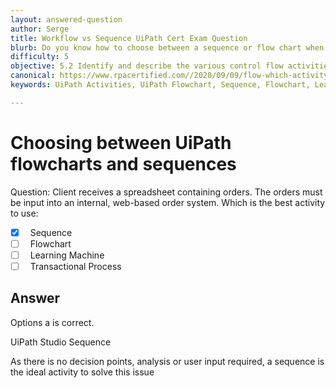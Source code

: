 ```yaml
---
layout: answered-question
author: Serge
title: Workflow vs Sequence UiPath Cert Exam Question
blurb: Do you know how to choose between a sequence or flow chart when a given use case is presented to you in the UiPath Associate Certification Exam?
difficulty: 5
objective: 5.2 Identify and describe the various control flow activities such as If, Switch, Break, Parallel, While, etc
canonical: https://www.rpacertified.com//2020/09/09/flow-which-activity.html
keywords: UiPath Activities, UiPath Flowchart, Sequence, Flowchart, Learning Machine, Transactions

---
```

<h1>Choosing between UiPath flowcharts and sequences</h1>

Question: Client receives a spreadsheet containing orders. The orders must be input into an internal, web-based order system.  Which is the best activity to use:  

- [x] &nbsp;  Sequence 
- [ ] &nbsp;  Flowchart
- [ ] &nbsp;  Learning Machine 
- [ ] &nbsp;  Transactional Process

## Answer

Options a is correct. 

</h2>UiPath Studio Sequence</h2>

As there is no decision points, analysis or user input required, a sequence is the ideal activity to solve this issue 

 
